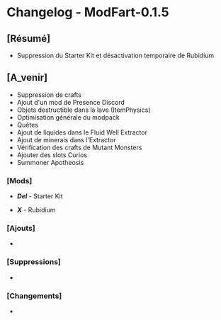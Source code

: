 # Changelog - ModFart-0.1.5

## [Résumé]

- Suppression du Starter Kit et désactivation temporaire de Rubidium

## [A_venir]

- Suppression de crafts
- Ajout d'un mod de Presence Discord
- Objets destructible dans la lave (ItemPhysics)
- Optimisation générale du modpack
- Quêtes
- Ajout de liquides dans le Fluid Well Extractor
- Ajout de minerais dans l'Extractor
- Vérification des crafts de Mutant Monsters
- Ajouter des slots Curios
- Summoner Apotheosis

### [Mods]

- **_Del_** - Starter Kit

- **_X_** - Rubidium

### [Ajouts]

-

### [Suppressions]

-

### [Changements]

-
